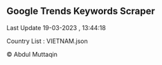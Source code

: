

## Google Trends Keywords Scraper 
 
Last Update 19-03-2023 , 13:44:18

Country List :
VIETNAM.json



© Abdul Muttaqin 
